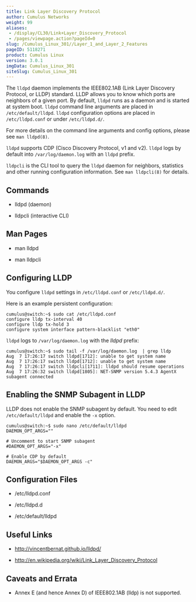 ```yaml
---
title: Link Layer Discovery Protocol
author: Cumulus Networks
weight: 99
aliases:
 - /display/CL30/Link+Layer_Discovery_Protocol
 - /pages/viewpage.action?pageId=0
slug: /Cumulus_Linux_301//Layer_1_and_Layer_2_Features
pageID: 5118271
product: Cumulus Linux
version: 3.0.1
imgData: Cumulus_Linux_301
siteSlug: Cumulus_Linux_301
---
```

The `lldpd` daemon implements the IEEE802.1AB (Link Layer Discovery
Protocol, or LLDP) standard. LLDP allows you to know which ports are
neighbors of a given port. By default, `lldpd` runs as a daemon and is
started at system boot. `lldpd` command line arguments are placed in
`/etc/default/lldpd`. `lldpd` configuration options are placed in
`/etc/lldpd.conf` or under `/etc/lldpd.d/`.

For more details on the command line arguments and config options,
please see `man lldpd(8)`.

`lldpd` supports CDP (Cisco Discovery Protocol, v1 and v2). `lldpd` logs
by default into `/var/log/daemon.log` with an `lldpd` prefix.

`lldpcli` is the CLI tool to query the `lldpd` daemon for neighbors,
statistics and other running configuration information. See `man
lldpcli(8)` for details.

## Commands

  - lldpd (daemon)

  - lldpcli (interactive CLI)

## Man Pages

  - man lldpd

  - man lldpcli

## Configuring LLDP

You configure `lldpd` settings in `/etc/lldpd.conf` or `/etc/lldpd.d/`.

Here is an example persistent configuration:

    cumulus@switch:~$ sudo cat /etc/lldpd.conf
    configure lldp tx-interval 40
    configure lldp tx-hold 3
    configure system interface pattern-blacklist "eth0"

`lldpd` logs to `/var/log/daemon.log` with the *lldpd* prefix:

    cumulus@switch:~$ sudo tail -f /var/log/daemon.log  | grep lldp
    Aug  7 17:26:17 switch lldpd[1712]: unable to get system name
    Aug  7 17:26:17 switch lldpd[1712]: unable to get system name
    Aug  7 17:26:17 switch lldpcli[1711]: lldpd should resume operations
    Aug  7 17:26:32 switch lldpd[1805]: NET-SNMP version 5.4.3 AgentX subagent connected

## Enabling the SNMP Subagent in LLDP

LLDP does not enable the SNMP subagent by default. You need to edit
`/etc/default/lldpd` and enable the `-x` option.

    cumulus@switch:~$ sudo nano /etc/default/lldpd 
    DAEMON_OPT_ARGS=""
    
    # Uncomment to start SNMP subagent
    #DAEMON_OPT_ARGS="-x"
    
    # Enable CDP by default
    DAEMON_ARGS="$DAEMON_OPT_ARGS -c"

## Configuration Files

  - /etc/lldpd.conf

  - /etc/lldpd.d

  - /etc/default/lldpd

## Useful Links

  - <http://vincentbernat.github.io/lldpd/>

  - <http://en.wikipedia.org/wiki/Link_Layer_Discovery_Protocol>

## Caveats and Errata

  - Annex E (and hence Annex D) of IEEE802.1AB (lldp) is not supported.
